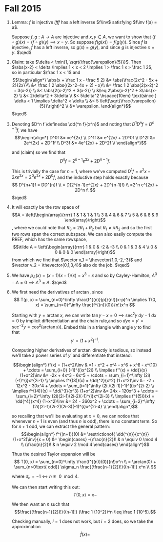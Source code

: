 # Fall 2015

1. Lemma: $f$ is injective $iff f$ has a left inverse $f\inv$ satisfying $f\inv f(a) = a$.
   
   Suppose $f,g: A \to A$ are injective and $x,y \in A$, we want to show that $(f\circ g)(x) = (f\circ g)(y) \implies x = y$. So suppose $f(g(x)) = f(g(y))$. Since $f$ is injective, $f$ has a left inverse, so $g(x) = g(y)$, and since $g$ is injective $x = y$. $\qed$

2. Claim: take $\delta < \min(1, \sqrt{\frac{\varepsilon}{5}})$. Then $\abs{x-2} < \delta \implies 1 < x < 2 \implies 1 > \frac 1 x > \frac 1 2$, so in particular $\frac 1 x < 1$ and
   $$\begin{align*}
   \abs{x + \frac 1 x - \frac 5 2} &= \abs{\frac{2x^2 - 5x + 2}{2x}}\\
   &< \frac 1 2 \abs{(2x^2-4x + 2) - x}\\
   &= \frac 1 2 \abs{2(x-2)^2 + 3(x-2)} \\
   &< \abs{2(x-2)^2 + 3(x-2)} \\
   &\leq 2\abs{x-2}^2 + 3\abs{x-2} \\
   &< 2\delta^2 + 3\delta \\ 
   &< 5\delta^2  \hspace{10em} \text{since } \delta < 1 \implies \delta^2 < \delta \\
   &< 5 \left(\sqrt{\frac{\varepsilon}{5}}\right)^2 \\
   &= \varepsilon.
   \end{align*}$$
   $\qed$

1. Denoting $D^n f \definedas \dd{^n f}{x^n}$ and noting that $D^1 D^n f = D^{n+1}f$, we have
  $$\begin{align*}
  D^0f &= xe^{2x} \\
  D^1f &= e^{2x} + 2D^0f \\
  D^2f &= 2e^{2x} + 2D^1f \\
  D^3f &= 4e^{2x} + 2D^2f \\
  \end{align*}$$

    and (claim) so we find that 
  $$D^n f = 2^{n-1}e^{2x} + 2D^{n-1}f.$$
  
    This is trivially the case for $n=1$, where we've computed $D^1 f = e^2x + 2xe^{2x} = 2^0e^{2x} + 2D^0 f$, and the inductive step holds exactly because 
  $$
  D^{n+1}f = DD^{n}f \\
  = D(2^{n-1}e^{2x} + 2D^{n-1}f) \\
  =2^n e^{2x} + 2D^n f.
  $$
  $\qed$

1. It will exactly be the row space of $$A = \left(\begin{array}{rrrr}
1 & 1 & 1 & 1 \\
3 & 4 & 6 & 7 \\
5 & 6 & 8 & 9
\end{array}\right)$$, where we could note that $R_3 = 2R_1 + R_2$ but $R_1 \neq \lambda R_2$ and so the first two rows span the correct subspace. We can also easily compute the RREF, which has the same rowspace, $$\tilde A = \left(\begin{array}{rrrr}
1 & 0 & -2 & -3 \\
0 & 1 & 3 & 4 \\
0 & 0 & 0 & 0
\end{array}\right)$$
from which we find that $\vector v_1 = \thevector{1,0,-2,-3}$ and $\vector v_2 = \thevector{0,1,3,4}$ also do the job. $\qed$

1. We have $p_A(x) = (x+1)(x-1)(x) = x^3 - x$ and so by Cayley-Hamilton, $A^3 - A = 0 \implies A^3 = A$. $\qed$

1. We first need the derivatives of $\arctan$, since
    $$
    T(p, x) = \sum_{n=0}^\infty \frac{f^{(n)}(p)}{n!}(x-p)^n \implies T(0, x) = \sum_{n=0}^\infty \frac{f^{(n)}(0)}{n!}x^n 
    $$

    Starting with $y=\arctan x$, we can write $\tan y - x = 0 \implies \sec^2y~dy - 1~dx = 0$ by implicit differentiation and the chain rule,and so $\dd{y}{x} = y' = \sec^{-2}y = \cos^2(\arctan x))$. Embed this in a triangle with angle $y$ to find that 
    $$y' = (1+x^2)^{-1}.$$

    Computing higher derivatives of $\arctan$ directly is tedious, so instead we'll take a power series of $y'$ and differentiate that instead: 

    $$\begin{align*}
    f'(x) = (1+x^2)\inv 
      & =1 - x^2 + x^4 - x^6 + x^8 - x^{10} + \cdots 
      = \sum_{i=0} (-1)^{i}x^{2i} \\
    \implies f''(x) = \dd{}{x} (1+x^2)\inv 
      &= -2x + 4x^3 - 6x^5 + \cdots 
      = \sum_{i=1}^\infty (2i)(-1)^{i}x^{2i-1} \\
    \implies f^{(3)}(x) = \dd{^2}{x^2} (1+x^2)\inv 
      &= -2 + 12x^2 - 30x^4 + \cdots 
      = \sum_{i=1}^\infty (2i )(2i-1)(-1)^{i}x^{2i-2} \\
    \implies f^{(4)}(x) = \dd{^3}{x^3} (1+x^2)\inv 
      &= 24x - 120x^3 + \cdots 
      = \sum_{i=2}^\infty (2i)(2i-1)(2i-2)(-1)^{i}x^{2i-3} \\
    \implies f^{(5)}(x) = \dd{^4}{x^4} (1+x^2)\inv 
      &= 24 - 360x^2 + \cdots 
      = \sum_{i=2}^\infty (2i)(2i-1)(2i-2)(2i-3)(-1)^{i}x^{2i-4} \\
    \end{align*}$$ 

    so recalling that we'll be evaluating at $x=0$, we can notice that whenever $n+1$ is even (and thus $n$ is odd), there is no constant term. So for $n+1$ odd, we can extract the general pattern:
    $$\begin{align*}
    f^{(n+1)}(0) &= \restrictionof{ \dd{^{n}}{x^{n}} (1+x^2)\inv}{x = 0}
    &= \begin{cases} -(\frac{n}{2})! & n \equiv 0 \mod 4 \\
    (\frac{n}{2})! & n \equiv 2 \mod 4 
    \end{cases}
    \end{align*}$$


    Thus the desired Taylor expansion will be 
    $$
    T(0, x) = \sum_{n=0}^\infty \frac{f^{(n)}(0)}{n!}x^n \\
    = \arctan(0) + \sum_{n>0\text{ odd}} \sigma_n \frac{(\frac{n-1}{2})!}{(n-1)!} x^n \\
    $$

    where $\sigma_n = -1 \iff n \not \equiv 0 \mod 4$.

    We can then start writing this out:
    $$
    T(0, x) = x - 
    $$

    We then want an $n$ such that 
    $$\frac{(\frac{n-1}{2})!}{(n-1)!} (\frac 1 {10^2})^n \leq \frac 1 {10^5}.$$ 
    
    Checking manually, $i=1$ does not work, but $i=2$ does, so we take the approximation 
    $$\widehat f(x) = $$
